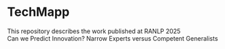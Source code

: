 # TechMapp
This repository describes the work published at RANLP 2025  
Can we Predict Innovation? Narrow Experts versus Competent Generalists
